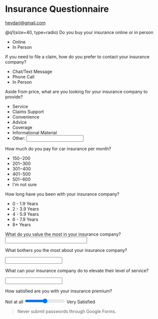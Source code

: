 # Insurance Questionnaire

heydari@gmail.com

@q1(size=40, type=radio)
Do you buy your insurance online or in person

-   Online
-   In Person

If you need to file a claim, how do you prefer to contact your insurance company?

-   Chat/Text Message
-   Phone Call
-   In Person

Aside from price, what are you looking for your insurance company to provide?

-   Service
-   Claims Support
-   Convenience
-   Advice
-   Coverage
-   Informational Material
-   Other: <input>

How much do you pay for car insurance per month?

-   $150-$200
-   $201-$300
-   $301-$400
-   $401-$500
-   $501-$600
-   I'm not sure

How long have you been with your insurance company?

-   0 - 1.9 Years
-   2 - 3.9 Years
-   4 - 5.9 Years
-   6 - 7.9 Years
-   8+ Years

What do you value the most in your insurance company?
<input size=30>

What bothers you the most about your insurance company?

<input>

What can your insurance company do to elevate their level of service?

<input>

How satisfied are you with your insurance premium?

Not at all <input type="range" min=1 max=5> Very Satisfied

> Never submit passwords through Google Forms.
